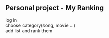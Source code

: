 ## Personal project - My Ranking

log in </br>
choose category(song, movie ...) <br/>
add list and rank them

